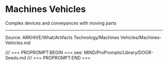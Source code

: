 # Machines Vehicles

Complex devices and conveyances with moving parts

---
Source: ARKHIVE/What/Artifacts Technology/Machines Vehicles/Machines-Vehicles.md

/// === PROPROMPT:BEGIN ===
see: MIND/ProPrompts/Library/DOOR-Seeds.md
/// === PROPROMPT:END ===
